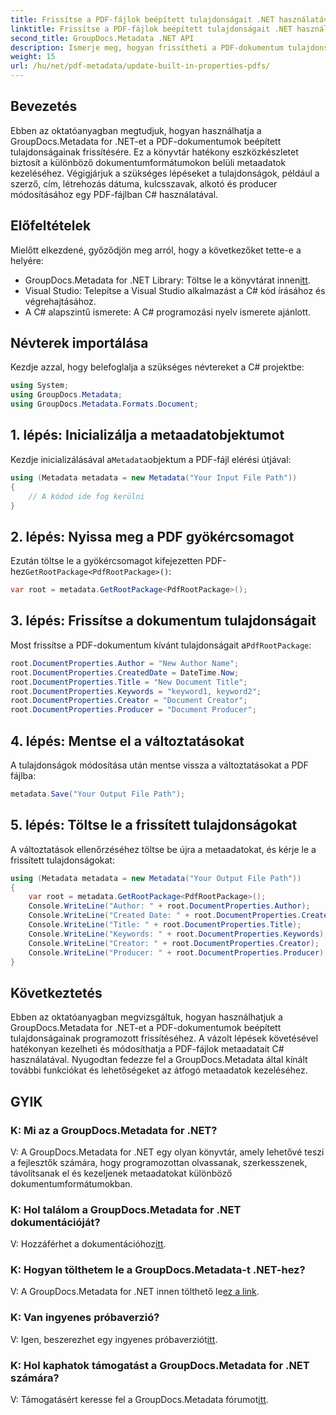 ```yaml
---
title: Frissítse a PDF-fájlok beépített tulajdonságait .NET használatával
linktitle: Frissítse a PDF-fájlok beépített tulajdonságait .NET használatával
second_title: GroupDocs.Metadata .NET API
description: Ismerje meg, hogyan frissítheti a PDF-dokumentum tulajdonságait C# és GroupDocs.Metadata for .NET használatával. Módosítsa a szerzőt, a címet, a kulcsszavakat és egyebeket programozottan.
weight: 15
url: /hu/net/pdf-metadata/update-built-in-properties-pdfs/
---
```

## Bevezetés
Ebben az oktatóanyagban megtudjuk, hogyan használhatja a GroupDocs.Metadata for .NET-et a PDF-dokumentumok beépített tulajdonságainak frissítésére. Ez a könyvtár hatékony eszközkészletet biztosít a különböző dokumentumformátumokon belüli metaadatok kezeléséhez. Végigjárjuk a szükséges lépéseket a tulajdonságok, például a szerző, cím, létrehozás dátuma, kulcsszavak, alkotó és producer módosításához egy PDF-fájlban C# használatával.
## Előfeltételek
Mielőtt elkezdené, győződjön meg arról, hogy a következőket tette-e a helyére:
-  GroupDocs.Metadata for .NET Library: Töltse le a könyvtárat innen[itt](https://releases.groupdocs.com/metadata/net/).
- Visual Studio: Telepítse a Visual Studio alkalmazást a C# kód írásához és végrehajtásához.
- A C# alapszintű ismerete: A C# programozási nyelv ismerete ajánlott.

## Névterek importálása
Kezdje azzal, hogy belefoglalja a szükséges névtereket a C# projektbe:
```csharp
using System;
using GroupDocs.Metadata;
using GroupDocs.Metadata.Formats.Document;
```
## 1. lépés: Inicializálja a metaadatobjektumot
 Kezdje inicializálásával a`Metadata`objektum a PDF-fájl elérési útjával:
```csharp
using (Metadata metadata = new Metadata("Your Input File Path"))
{
    // A kódod ide fog kerülni
}
```
## 2. lépés: Nyissa meg a PDF gyökércsomagot
 Ezután töltse le a gyökércsomagot kifejezetten PDF-hez`GetRootPackage<PdfRootPackage>()`:
```csharp
var root = metadata.GetRootPackage<PdfRootPackage>();
```
## 3. lépés: Frissítse a dokumentum tulajdonságait
 Most frissítse a PDF-dokumentum kívánt tulajdonságait a`PdfRootPackage`:
```csharp
root.DocumentProperties.Author = "New Author Name";
root.DocumentProperties.CreatedDate = DateTime.Now;
root.DocumentProperties.Title = "New Document Title";
root.DocumentProperties.Keywords = "keyword1, keyword2";
root.DocumentProperties.Creator = "Document Creator";
root.DocumentProperties.Producer = "Document Producer";
```
## 4. lépés: Mentse el a változtatásokat
A tulajdonságok módosítása után mentse vissza a változtatásokat a PDF fájlba:
```csharp
metadata.Save("Your Output File Path");
```
## 5. lépés: Töltse le a frissített tulajdonságokat
A változtatások ellenőrzéséhez töltse be újra a metaadatokat, és kérje le a frissített tulajdonságokat:
```csharp
using (Metadata metadata = new Metadata("Your Output File Path"))
{
    var root = metadata.GetRootPackage<PdfRootPackage>();
    Console.WriteLine("Author: " + root.DocumentProperties.Author);
    Console.WriteLine("Created Date: " + root.DocumentProperties.CreatedDate);
    Console.WriteLine("Title: " + root.DocumentProperties.Title);
    Console.WriteLine("Keywords: " + root.DocumentProperties.Keywords);
    Console.WriteLine("Creator: " + root.DocumentProperties.Creator);
    Console.WriteLine("Producer: " + root.DocumentProperties.Producer);
}
```

## Következtetés
Ebben az oktatóanyagban megvizsgáltuk, hogyan használhatjuk a GroupDocs.Metadata for .NET-et a PDF-dokumentumok beépített tulajdonságainak programozott frissítéséhez. A vázolt lépések követésével hatékonyan kezelheti és módosíthatja a PDF-fájlok metaadatait C# használatával. Nyugodtan fedezze fel a GroupDocs.Metadata által kínált további funkciókat és lehetőségeket az átfogó metaadatok kezeléséhez.

## GYIK
### K: Mi az a GroupDocs.Metadata for .NET?
V: A GroupDocs.Metadata for .NET egy olyan könyvtár, amely lehetővé teszi a fejlesztők számára, hogy programozottan olvassanak, szerkesszenek, távolítsanak el és kezeljenek metaadatokat különböző dokumentumformátumokban.
### K: Hol találom a GroupDocs.Metadata for .NET dokumentációját?
 V: Hozzáférhet a dokumentációhoz[itt](https://tutorials.groupdocs.com/metadata/net/).
### K: Hogyan tölthetem le a GroupDocs.Metadata-t .NET-hez?
 V: A GroupDocs.Metadata for .NET innen tölthető le[ez a link](https://releases.groupdocs.com/metadata/net/).
### K: Van ingyenes próbaverzió?
 V: Igen, beszerezhet egy ingyenes próbaverziót[itt](https://releases.groupdocs.com/).
### K: Hol kaphatok támogatást a GroupDocs.Metadata for .NET számára?
 V: Támogatásért keresse fel a GroupDocs.Metadata fórumot[itt](https://forum.groupdocs.com/c/metadata/14).
